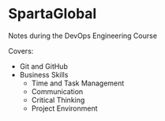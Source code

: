 # SpartaGlobal

Notes during the DevOps Engineering Course

Covers:
* Git and GitHub
* Business Skills
	* Time and Task Management
	* Communication
	* Critical Thinking
	* Project Environment


